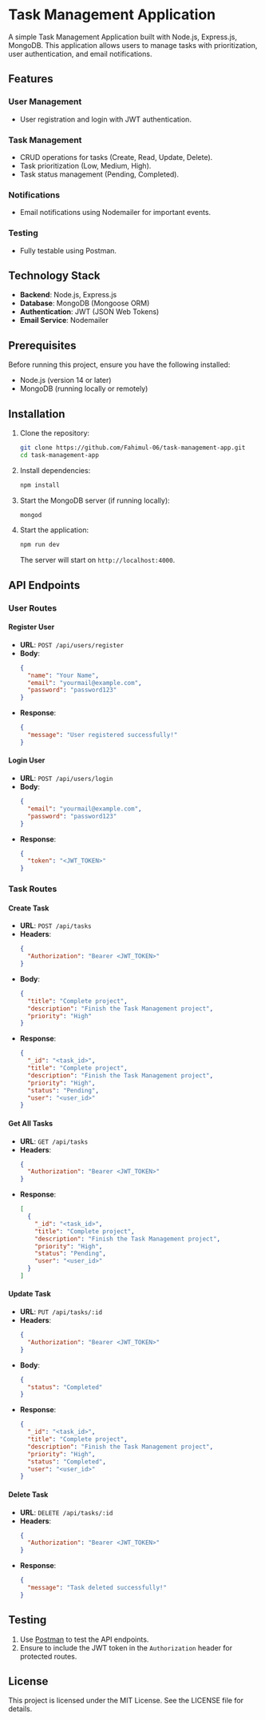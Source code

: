 # Task Management Application

A simple Task Management Application built with Node.js, Express.js, MongoDB. This application allows users to manage tasks with prioritization, user authentication, and email notifications.

## Features

### User Management
- User registration and login with JWT authentication.

### Task Management
- CRUD operations for tasks (Create, Read, Update, Delete).
- Task prioritization (Low, Medium, High).
- Task status management (Pending, Completed).

### Notifications
- Email notifications using Nodemailer for important events.

### Testing
- Fully testable using Postman.

## Technology Stack

- **Backend**: Node.js, Express.js
- **Database**: MongoDB (Mongoose ORM)
- **Authentication**: JWT (JSON Web Tokens)
- **Email Service**: Nodemailer

## Prerequisites

Before running this project, ensure you have the following installed:

- Node.js (version 14 or later)
- MongoDB (running locally or remotely)

## Installation

1. Clone the repository:
   ```bash
   git clone https://github.com/Fahimul-06/task-management-app.git
   cd task-management-app
   ```

2. Install dependencies:
   ```bash
   npm install
   ```

3. Start the MongoDB server (if running locally):
   ```bash
   mongod
   ```

4. Start the application:
   ```bash
   npm run dev
   ```

   The server will start on `http://localhost:4000`.

## API Endpoints

### User Routes

#### Register User
- **URL**: `POST /api/users/register`
- **Body**:
  ```json
  {
    "name": "Your Name",
    "email": "yourmail@example.com",
    "password": "password123"
  }
  ```
- **Response**:
  ```json
  {
    "message": "User registered successfully!"
  }
  ```

#### Login User
- **URL**: `POST /api/users/login`
- **Body**:
  ```json
  {
    "email": "yourmail@example.com",
    "password": "password123"
  }
  ```
- **Response**:
  ```json
  {
    "token": "<JWT_TOKEN>"
  }
  ```

### Task Routes

#### Create Task
- **URL**: `POST /api/tasks`
- **Headers**:
  ```json
  {
    "Authorization": "Bearer <JWT_TOKEN>"
  }
  ```
- **Body**:
  ```json
  {
    "title": "Complete project",
    "description": "Finish the Task Management project",
    "priority": "High"
  }
  ```
- **Response**:
  ```json
  {
    "_id": "<task_id>",
    "title": "Complete project",
    "description": "Finish the Task Management project",
    "priority": "High",
    "status": "Pending",
    "user": "<user_id>"
  }
  ```

#### Get All Tasks
- **URL**: `GET /api/tasks`
- **Headers**:
  ```json
  {
    "Authorization": "Bearer <JWT_TOKEN>"
  }
  ```
- **Response**:
  ```json
  [
    {
      "_id": "<task_id>",
      "title": "Complete project",
      "description": "Finish the Task Management project",
      "priority": "High",
      "status": "Pending",
      "user": "<user_id>"
    }
  ]
  ```

#### Update Task
- **URL**: `PUT /api/tasks/:id`
- **Headers**:
  ```json
  {
    "Authorization": "Bearer <JWT_TOKEN>"
  }
  ```
- **Body**:
  ```json
  {
    "status": "Completed"
  }
  ```
- **Response**:
  ```json
  {
    "_id": "<task_id>",
    "title": "Complete project",
    "description": "Finish the Task Management project",
    "priority": "High",
    "status": "Completed",
    "user": "<user_id>"
  }
  ```

#### Delete Task
- **URL**: `DELETE /api/tasks/:id`
- **Headers**:
  ```json
  {
    "Authorization": "Bearer <JWT_TOKEN>"
  }
  ```
- **Response**:
  ```json
  {
    "message": "Task deleted successfully!"
  }
  ```

## Testing

1. Use [Postman](https://www.postman.com/) to test the API endpoints.
2. Ensure to include the JWT token in the `Authorization` header for protected routes.

## License

This project is licensed under the MIT License. See the LICENSE file for details.

